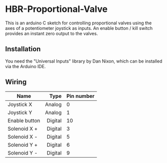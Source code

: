 # HBR-Proportional-Valve

This is an arduino C sketch for controlling proportional valves using the axes of a
potentiometer joystick as inputs.  An enable button / kill switch provides an instant
zero output to the valves.


## Installation

You need the "Universal Inputs" library by Dan Nixon, which can be installed via the Arduino IDE.


## Wiring

| Name           | Type    | Pin number |
| -------------  | -------:| ---------- |
| Joystick X     | Analog  | 0          |
| Joystick Y     | Analog  | 1          |
| Enable button  | Digital | 10         |
| Solenoid X +   | Digital | 3          |
| Solenoid X -   | Digital | 5          |
| Solenoid Y +   | Digital | 6          |
| Solenoid Y -   | Digital | 9          |
